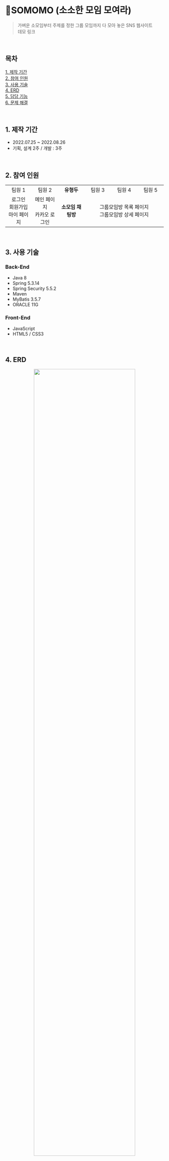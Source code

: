# :peach:**SOMOMO (소소한 모임 모여라)**

> 가벼운 소모임부터 주제를 정한 그룹 모임까지 다 모아 놓은 SNS 웹사이트<br>
데모 링크

<br>

## 목차

[1. 제작 기간](#1-제작-기간)<br>
[2. 참여 인원](#2-참여-인원)<br>
[3. 사용 기술](#3-사용-기술)<br>
[4. ERD](#4-erd)<br>
[5. 담당 기능](#5-담당-기능)<br>
[6. 문제 해결](#6-문제-해결)

<br>

## 1. 제작 기간

- 2022.07.25 ~ 2022.08.26
- 기획, 설계 2주 / 개발 : 3주

<br>

## 2. 참여 인원

<table>
    <tr align=center>
        <td width=200px>팀원 1</td>
        <td width=200px>팀원 2</td>
        <td width=200px><b>유형두</b></td>
        <td width=200px>팀원 3</td>
        <td width=200px>팀원 4</td>
        <td width=200px>팀원 5</td>
    </tr>
    <tr align=center>
        <td>
            로그인<br>
            회원가입<br>
            마이 페이지
        </td>
        <td>
            메인 페이지<br>
            카카오 로그인
        </td>
        <td>
            <b>소모임 채팅방</b>
        </td>
        <td colspan=3>
            그룹모임방 목록 페이지<br>
            그룹모임방 상세 페이지
        </td>
    </tr>
</table>

<br>

## 3. 사용 기술

### Back-End

- Java 8
- Spring 5.3.14
- Spring Security 5.5.2
- Maven
- MyBatis 3.5.7
- ORACLE 11G

### Front-End

- JavaScript
- HTML5 / CSS3

<br>

## 4. ERD

<p align="center"><img src="https://user-images.githubusercontent.com/102894238/199242755-da9bbf3d-e2b6-470a-91b3-244c14689eb8.png" width=80%/></p>

<br>

## 5. 담당 기능

### 소모임 채팅방

- 메인 페이지에서 모임 모집 글 작성 시 연동되는 소모임 채팅방이 생성됩니다.
- 모임 모집 글을 통해 다른 사용자들이 소모임 채팅방에 입장할 수 있습니다.
- 사용자들은 소모임 채팅방에서 실시간으로 소통할 수 있습니다.
- 채팅 페이지에서 참여한 소모임 채팅방을 관리할 수 있습니다.

<br>

<details><summary><b>5.1. 채팅방 구조 펼치기</b></summary><div markdown="1">

### 5.1. 채팅방 구조

<p align="center"><img src="https://user-images.githubusercontent.com/102894238/199678058-727c6f4a-015d-43a9-aeb5-04f98072777f.png" width=80%/></p>

#### 5.1.1. 채팅방 목록

- 채팅방 목록은 사용자가 참여한 채팅방의 마지막 메시지 시간을 기준으로 내림차순으로 정렬해서 표시합니다.<br>
[:pushpin:코드 보기](https://github.com/doitchu93/somomo/blob/9aff11c0fd5add4f75c37a5bba5ac09157be5b71/somomo/src/main/resources/mappers/chat-mapper.xml#L138-L175)

- 각각의 채팅방에는 마지막 메시지 내용과 시간이 표시되고, 읽지 않은 메시지 수를 알림 배지로 보여줍니다.<br>
[:pushpin:코드 보기](https://github.com/doitchu93/somomo/blob/9aff11c0fd5add4f75c37a5bba5ac09157be5b71/somomo/src/main/webapp/WEB-INF/views/chat/chatMain.jsp#L538-L581)

- 실시간으로 변경되는 것을 확인할 수 있도록 setInterval을 이용해 지정한 시간마다 변경된 내용을 불러와 줍니다.

<p align="center"><img src="https://user-images.githubusercontent.com/102894238/199704471-488dd5bc-279e-43a1-84ad-d15dec55f785.gif"/></p>

- 사용자가 채팅방에 참여한 시간보다 이전에 다른 사용자가 보낸 마지막 메시지가 있다면, 해당 사용자의 채팅방 목록에는 마지막 메시지와 시간이 표시되지 않습니다.<br>
[:pushpin:코드 보기 1](https://github.com/doitchu93/somomo/blob/9aff11c0fd5add4f75c37a5bba5ac09157be5b71/somomo/src/main/java/com/kh/somomo/chat/controller/ChatController.java#L148-L162)<br>
[:pushpin:코드 보기 2](https://github.com/doitchu93/somomo/blob/9aff11c0fd5add4f75c37a5bba5ac09157be5b71/somomo/src/main/webapp/WEB-INF/views/chat/chatMain.jsp#L552-L557)

#### 5.1.2. 채팅 영역

- 채팅방 선택 시 채팅 영역에는 유저 목록, 메시지 영역, 메시지 입력 영역이 표시됩니다.

<p align="center"><img src="https://user-images.githubusercontent.com/102894238/199717487-f12b9678-4cea-4f3d-9c73-22a44e152d6f.png" width=80%/></p>

- 유저 목록의 화살표를 클릭하면 채팅방에 참여한 사용자를 확인할 수 있습니다.

<p align="center"><img src="https://user-images.githubusercontent.com/102894238/199720220-298e57c0-65b1-45ed-838d-c563fc32165a.gif"/></p>

- 선택한 채팅방의 메시지를 AJAX를 이용해 DB에서 조회 후, 반복문을 이용해 HTML로 표시해줍니다.<br>
[:pushpin:코드 보기](https://github.com/doitchu93/somomo/blob/9aff11c0fd5add4f75c37a5bba5ac09157be5b71/somomo/src/main/webapp/WEB-INF/views/chat/chatMain.jsp#L677-L731)

- 가져온 메시지의 날짜를 비교해서 만약 날짜 표시가 없거나 다르다면 가져온 메시지의 날짜를 표시합니다.

<p align="center"><img src="https://user-images.githubusercontent.com/102894238/199725162-f80f918d-2b1e-4bd2-a10c-85befdc631b0.gif"/></p>

- 이후 웹 소켓을 이용해서 수신받은 메시지도 위와 같은 과정을 거쳐서, DB에서 가져온 HTML 내용에 append 해줍니다.

<p align="center"><img src="https://user-images.githubusercontent.com/102894238/199729182-db559a76-796d-417f-a69b-12ea80078df8.png" width=60%/></p>

</div></details>

<br>

<details><summary><b>5.2. 실시간 채팅 펼치기</b></summary><div markdown="1">

### 5.2. 실시간 채팅

- 채팅 내용 전달 시 메시지 내용뿐만 아니라 작성자 정보와 채팅방 번호를 같이 보내기 위해 JSON을 사용했습니다.<br>
[:pushpin:코드 보기](https://github.com/doitchu93/somomo/blob/9aff11c0fd5add4f75c37a5bba5ac09157be5b71/somomo/src/main/webapp/WEB-INF/views/chat/chatMain.jsp#L227-L246)

- 웹 소켓 서버에서 수신한 JSON Data를 Java 객체로 변환하기 위해 Jackson 라이브러리의 ObjectMapper를 사용했습니다.<br>
[:pushpin:코드 보기](https://github.com/doitchu93/somomo/blob/9aff11c0fd5add4f75c37a5bba5ac09157be5b71/somomo/src/main/java/com/kh/somomo/chat/controller/ChatWebSocketServer.java#L62-L66)

- 채팅방을 선택하면 특정 메시지를 발송하여 웹 소켓 서버 내에서 채팅방을 구분할 수 있도록 Map을 이용해 담아줍니다.
- 만약 사용자가 웹 소켓 서버의 채팅방을 들어가려 할 때 웹 소켓 서버 내에 아직 채팅방이 생성되지 않았다면 채팅방을 생성하고 입장하도록 합니다.
- 다른 사용자가 같은 채팅방에 입장할 때는 채팅방 생성 없이 바로 입장할 수 있습니다.<br>
[:pushpin:코드 보기](https://github.com/doitchu93/somomo/blob/9aff11c0fd5add4f75c37a5bba5ac09157be5b71/somomo/src/main/java/com/kh/somomo/chat/controller/ChatWebSocketServer.java#L73-L105)

- 웹 소켓 내의 채팅방에 들어간 뒤 채팅 메시지를 수 / 발신할 수 있습니다.
- 전달받은 메시지는 채팅 DB에 저장되고 저장된 DB를 다시 불러와 채팅방에 채팅방 DB에 저장된 시간을 기준으로 표시될 수 있도록 처리했습니다.<br>
[:pushpin:코드 보기](https://github.com/doitchu93/somomo/blob/9aff11c0fd5add4f75c37a5bba5ac09157be5b71/somomo/src/main/java/com/kh/somomo/chat/controller/ChatWebSocketServer.java#L107-L138)

</div></details>

<br>

## 6. 문제 해결

<details><summary><b>6.1. 채팅 발송 불가 문제 펼치기</b></summary><div markdown="1">

### 6.1. 채팅 발송 불가 문제

- 여러 채팅방을 선택해서 채팅 내용을 확인 후 다른 페이지를 갔다 돌아오면 일부 채팅방에서 채팅이 발송되지 않는 문제 발생

#### 원인

- 사용자가 웹 소켓 서버를 통해 여러 채팅방에 연결된 상태에서 웹 소켓 서버 종료 시 사용자 session이 전부 제거되지 않아서 이후 재접속하면 session이 제거되지 않은 채팅방에서는 웹 소켓 통신을 할 수 없음

    <details><summary>기존 코드 펼치기</summary><div markdown="1">

    ```java
        @Override
        public void afterConnectionClosed(WebSocketSession session, CloseStatus status) throws Exception {
            connectedUsers--;
            System.out.println("[" + session.getId() + "] [웹소켓 서버 연결 종료] | 총 접속 인원 : " + connectedUsers + "명");

            // sessionList에 session이 있다면
            if(sessionList.get(session) != null) {

                // 해당 session의 채팅방 번호를 가져와서, 채팅방을 찾고, 그 채팅방의 ArrayList<session>에서 해당 session을 제거
                chatRoomList.get(sessionList.get(session)).remove(session);

                // sessionList에서 session 제거
                sessionList.remove(session);
            }
        }
    ```

    </div></details>

#### 해결

- foreach문으로 chatRoomList 안의 session을 전부 찾아서 제거할 수 있게 수정<br>
[:pushpin:코드 보기](https://github.com/doitchu93/somomo/blob/9aff11c0fd5add4f75c37a5bba5ac09157be5b71/somomo/src/main/java/com/kh/somomo/chat/controller/ChatWebSocketServer.java#L41-L57)

</div></details>

<br>